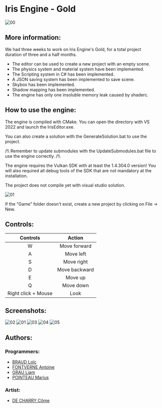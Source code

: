 # Iris Engine - Gold

![00](https://gitlabstudents.isartintra.com/projets/2024_gp_2028_gp_2028_projet_moteur-irisengine/uploads/bd05829968a79637c50890ac1e7b4aeb/Logo_Dark.png)

## More information:
We had three weeks to work on Iris Engine's Gold, for a total project duration of three and a half months.
- The editor can be used to create a new project with an empty scene.
- The physics system and material system have been implemented.
- The Scripting system in C# has been implemented.
- A JSON saving system has been implemented to save scene.
- Skybox has been implemented.
- Shadow mapping has been implemented.
- The engine has only one insoluble memory leak caused by shaderc.

## How to use the engine:
The engine is compiled with CMake. You can open the directory with VS 2022 and launch the IrisEditor.exe.

You can also create a solution with the GenerateSolution.bat to use the project.

/!\ Remember to update submodules with the UpdateSubmodules.bat file to use the engine correctly. /!\

The engine requires the Vulkan SDK with at least the 1.4.304.0 version! You will also required all debug tools of the SDK that are not mandatory at the installation.

The project does not compile yet with visual studio solution.

![01](https://gitlabstudents.isartintra.com/projets/2024_gp_2028_gp_2028_projet_moteur-irisengine/uploads/b713fc6ca9ca9969ecd32195efc04111/image.png)

If the "Game" folder doesn't exist, create a new project by clicking on File -> New.

## Controls:

|      Controls       |     Action		|
|:------------------: |     :---:		|
|         W           |  Move forward	|
|         A           |    Move left    |
|         S           |   Move right    |
|         D           | Move backward	|
|         E           | Move up			|
|         Q           | Move down 		|
| Right click + Mouse |      Look		|

## Screenshots:
![02](https://gitlabstudents.isartintra.com/projets/2024_gp_2028_gp_2028_projet_moteur-irisengine/uploads/af1c5af048439b786f2c1703b06aa00c/Capture_d_%C3%A9cran_2025-05-08_191249.png)
![01](https://gitlabstudents.isartintra.com/projets/2024_gp_2028_gp_2028_projet_moteur-irisengine/uploads/dfc7792d2b4bfd502ad6ec0a1b230cab/Capture_d_%C3%A9cran_2025-05-08_191608.png)
![03](https://gitlabstudents.isartintra.com/projets/2024_gp_2028_gp_2028_projet_moteur-irisengine/uploads/067d9be9d24548d4801ed7cbf330db8f/Capture_d_%C3%A9cran_2025-05-08_191430.png)
![04](https://gitlabstudents.isartintra.com/projets/2024_gp_2028_gp_2028_projet_moteur-irisengine/uploads/ade951d45fb465d51e2a9593cc2ca191/Capture_d_%C3%A9cran_2025-05-08_191703.png)
![05](https://gitlabstudents.isartintra.com/projets/2024_gp_2028_gp_2028_projet_moteur-irisengine/uploads/05e712d459f1d3e59fe0e7c78e43bc69/Capture_d_%C3%A9cran_2025-05-08_192042.png)

## Authors:
### Programmers:
- [BRAUD Loïc](https://github.com/loicbraud95)
- [FONTVERNE Antoine](https://github.com/Auzuras)
- [GRAU Liam](https://github.com/Liam-Grau)
- [POINTEAU Marius](https://github.com/MariusPointeau)

### Artist:
- [DE CHARRY Côme](https://www.artstation.com/comdec)